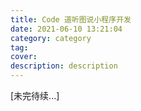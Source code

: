 ```yaml
---
title: Code 道听图说小程序开发
date: 2021-06-10 13:21:04
category: category
tag:
cover:
description: description
---
```


[未完待续...]